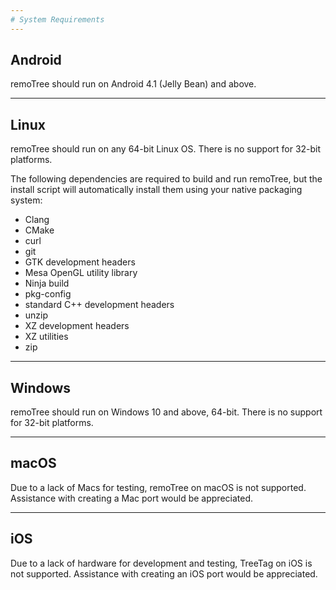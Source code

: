 ```yaml
---
# System Requirements
---
```


## Android

remoTree should run on Android 4.1 (Jelly Bean) and above.

---

## Linux

remoTree should run on any 64-bit Linux OS.  There is no support for 32-bit
platforms.

The following dependencies are required to build and run remoTree, but the
install script will automatically install them using your native packaging
system:

* Clang
* CMake
* curl
* git
* GTK development headers
* Mesa OpenGL utility library
* Ninja build
* pkg-config
* standard C++ development headers
* unzip
* XZ development headers
* XZ utilities
* zip

---

## Windows

remoTree should run on Windows 10 and above, 64-bit.  There is no support for
32-bit platforms.

---

## macOS

Due to a lack of Macs for testing, remoTree on macOS is not supported.
Assistance with creating a Mac port would be appreciated.

---

## iOS

Due to a lack of hardware for development and testing, TreeTag on iOS is not
supported.  Assistance with creating an iOS port would be appreciated.
